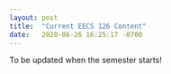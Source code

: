 ```yaml
---
layout: post
title:  "Current EECS 126 Content"
date:   2020-06-26 16:25:17 -0700
---
```

To be updated when the semester starts!
